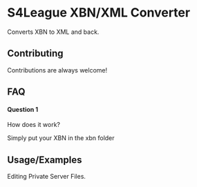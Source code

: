 
# S4League XBN/XML Converter

Converts XBN to XML and back.


## Contributing

Contributions are always welcome!




## FAQ

#### Question 1

How does it work?

Simply put your XBN in the xbn folder



## Usage/Examples

Editing Private Server Files.

